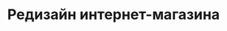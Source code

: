 ---
title: "Редизайн интернет-магазина"
description: "Полный редизайн онлайн-магазина с улучшенным пользовательским опытом и повышенной конверсией."
image: "/images/portfolio/ecommerce-redesign.jpg"
category: "Веб-дизайн"
link: "https://example.com/project"
--- 